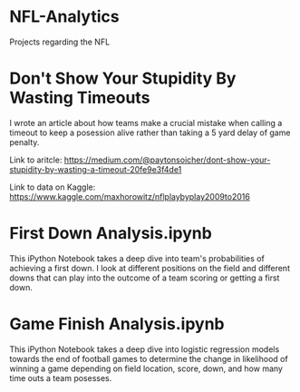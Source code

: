 # NFL-Analytics
Projects regarding the NFL

# Don't Show Your Stupidity By Wasting Timeouts
I wrote an article about how teams make a crucial mistake when calling a timeout to keep a posession alive rather than taking a 5 yard delay of game penalty. 

Link to aritcle: https://medium.com/@paytonsoicher/dont-show-your-stupidity-by-wasting-a-timeout-20fe9e3f4de1

Link to data on Kaggle: https://www.kaggle.com/maxhorowitz/nflplaybyplay2009to2016

# First Down Analysis.ipynb
This iPython Notebook takes a deep dive into team's probabilities of achieving a first down. I look at different positions on the field and different downs that can play into the outcome of a team scoring or getting a first down.

# Game Finish Analysis.ipynb
This iPython Notebook takes a deep dive into logistic regression models towards the end of football games to determine the change in likelihood of winning a game depending on field location, score, down, and how many time outs a team posesses.
